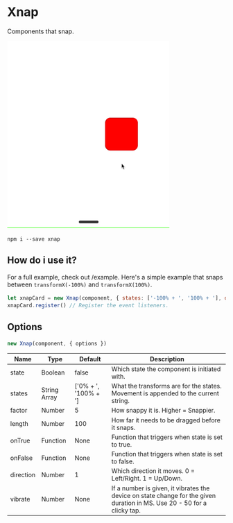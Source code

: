 # Xnap

Components that snap.

![Demo Gif](./demo.gif)

```
npm i --save xnap
```

## How do i use it?

For a full example, check out /example.
Here's a simple example that snaps between `transformX(-100%)` and `transformX(100%)`.

```js
let xnapCard = new Xnap(component, { states: ['-100% + ', '100% + '], direction: 0 })
xnapCard.register() // Register the event listeners.
```

## Options

```js
new Xnap(component, { options })
```

| Name      | Type         | Default              | Description                                                                                                              |
|-----------|--------------|----------------------|--------------------------------------------------------------------------------------------------------------------------|
| state     | Boolean      | false                | Which state the component is initiated with.                                                                             |
| states    | String Array | ['0% + ', '100% + '] | What the transforms are for the states. Movement is appended to the current string.                                      |
| factor    | Number       | 5                    | How snappy it is. Higher = Snappier.                                                                                     |
| length    | Number       | 100                  | How far it needs to be dragged before it snaps.                                                                          |
| onTrue    | Function     | None                 | Function that triggers when state is set to true.                                                                        |
| onFalse   | Function     | None                 | Function that triggers when state is set to false.                                                                       |
| direction | Number       | 1                    | Which direction it moves. 0 = Left/Right. 1 = Up/Down.                                                                   |
| vibrate   | Number       | None                 | If a number is given, it vibrates the device on state change for the given duration in MS. Use 20 - 50 for a clicky tap. |